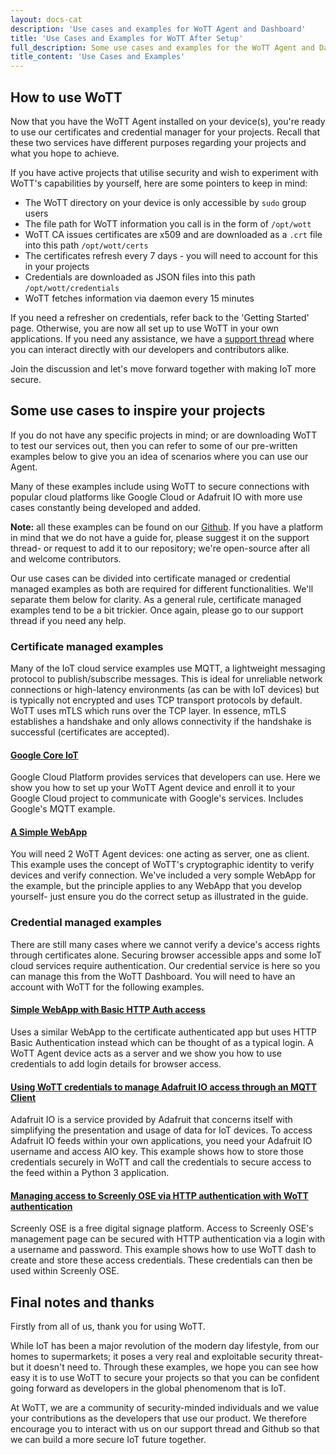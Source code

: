 ```yaml
---
layout: docs-cat
description: 'Use cases and examples for WoTT Agent and Dashboard'
title: 'Use Cases and Examples for WoTT After Setup'
full_description: Some use cases and examples for the WoTT Agent and Dashboard that you can use for inspiration as well as to help you get to grips with our services and secure your IoT devices.
title_content: 'Use Cases and Examples'
---
```


## How to use WoTT

Now that you have the WoTT Agent installed on your device(s), you're ready to use our certificates and credential manager for your projects. Recall that these two services have different purposes regarding your projects and what you hope to achieve. 

If you have active projects that utilise security and wish to experiment with WoTT's capabilities by yourself, here are some pointers to keep in mind:

* The WoTT directory on your device is only accessible by `sudo` group users
* The file path for WoTT information you call is in the form of `/opt/wott`
* WoTT CA issues certificates are x509 and are downloaded as a `.crt` file into this path `/opt/wott/certs`
* The certificates refresh every 7 days - you will need to account for this in your projects
* Credentials are downloaded as JSON files into this path `/opt/wott/credentials`
* WoTT fetches information via daemon every 15 minutes

If you need a refresher on credentials, refer back to the 'Getting Started' page. Otherwise, you are now all set up to use WoTT in your own applications. If you need any assistance, we have a [support thread](https://www.raspberrypi.org/forums/viewtopic.php?f=41&t=243538) where you can interact directly with our developers and contributors alike. 

Join the discussion and let's move forward together with making IoT more secure.

## Some use cases to inspire your projects

If you do not have any specific projects in mind; or are downloading WoTT to test our services out, then you can refer to some of our pre-written examples below to give you an idea of scenarios where you can use our Agent. 

Many of these examples include using WoTT to secure connections with popular cloud platforms like Google Cloud or Adafruit IO with more use cases constantly being developed and added.

**Note:** all these examples can be found on our [Github](https://github.com/WoTTsecurity/agent). If you have a platform in mind that we do not have a guide for, please suggest it on the support thread- or request to add it to our repository; we're open-source after all and welcome contributors.

Our use cases can be divided into certificate managed or credential managed examples as both are required for different functionalities. We'll separate them below for clarity. As a general rule, certificate managed examples tend to be a bit trickier. Once again, please go to our support thread if you need any help.

### Certificate managed examples

Many of the IoT cloud service examples use MQTT, a lightweight messaging protocol to publish/subscribe messages. This is ideal for unreliable network connections or high-latency environments (as can be with IoT devices) but is typically not encrypted and uses TCP transport protocols by default. 
WoTT uses mTLS which runs over the TCP layer. In essence, mTLS establishes a handshake and only allows connectivity if the handshake is successful (certificates are accepted).

#### [Google Core IoT](https://github.com/WoTTsecurity/agent/tree/master/docs/examples/google-core-iot)

Google Cloud Platform provides services that developers can use. Here we show you how to set up your WoTT Agent device and enroll it to your Google Cloud project to communicate with Google's services. Includes Google's MQTT example. 

#### [A Simple WebApp](https://github.com/WoTTsecurity/agent/tree/master/docs/examples/simple-webapp)

You will need 2 WoTT Agent devices: one acting as server, one as client. This example uses the concept of WoTT's cryptographic identity to verify devices and verify connection. We've included a very somple WebApp for the example, but the principle applies to any WebApp that you develop yourself- just ensure you do the correct setup as illustrated in the guide.

### Credential managed examples

There are still many cases where we cannot verify a device's access rights through certificates alone. Securing browser accessible apps and some IoT cloud services require authentication. Our credential service is here so you can manage this from the WoTT Dashboard. You will need to have an account with WoTT for the following examples.

#### [Simple WebApp with Basic HTTP Auth access](https://github.com/WoTTsecurity/agent/tree/master/docs/examples/simple-webapp-auth)

Uses a similar WebApp to the certificate authenticated app but uses HTTP Basic Authentication instead which can be thought of as a typical login. A WoTT Agent device acts as a server and we show you how to use credentials to add login details for browser access.

#### [Using WoTT credentials to manage Adafruit IO access through an MQTT Client](https://github.com/WoTTsecurity/agent/tree/master/docs/examples/adafruit-io)

Adafruit IO is a service provided by Adafruit that concerns itself with simplifying the presentation and usage of data for IoT devices. To access Adafruit IO feeds within your own applications, you need your Adafruit IO username and access AIO key. This example shows how to store those credentials securely in WoTT and call the credentials to secure access to the feed within a Python 3 application.

#### [Managing access to Screenly OSE via HTTP authentication with WoTT authentication](https://github.com/WoTTsecurity/agent/tree/master/docs/examples/screenly)

Screenly OSE is a free digital signage platform. Access to Screenly OSE's management page can be secured with HTTP authentication via a login with a username and password. This example shows how to use WoTT dash to create and store these access credentials. These credentials can then be used within Screenly OSE.

## Final notes and thanks

Firstly from all of us, thank you for using WoTT. 

While IoT has been a major revolution of the modern day lifestyle, from our homes to supermarkets; it poses a very real and exploitable security threat- but it doesn't need to. Through these examples, we hope you can see how easy it is to use WoTT to secure your projects so that you can be confident going forward as developers in the global phenomenom that is IoT. 

At WoTT, we are a community of security-minded individuals and we value your contributions as the developers that use our product. We therefore encourage you to interact with us on our support thread and Github so that we can build a more secure IoT future together.